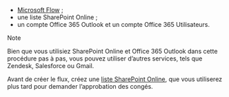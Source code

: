* [Microsoft Flow](https://flow.microsoft.com) ;
* une liste SharePoint Online ;
* un compte Office 365 Outlook et un compte Office 365 Utilisateurs.

> [!NOTE]
> Bien que vous utilisiez SharePoint Online et Office 365 Outlook dans cette procédure pas à pas, vous pouvez utiliser d’autres services, tels que Zendesk, Salesforce ou Gmail.
> 
> 

Avant de créer le flux, créez une [liste SharePoint Online](https://support.office.com/article/Training-Create-and-set-up-a-list-1DDC1F5A-A908-478B-BB6D-608F34B71F94), que vous utiliserez plus tard pour demander l’approbation des congés.

